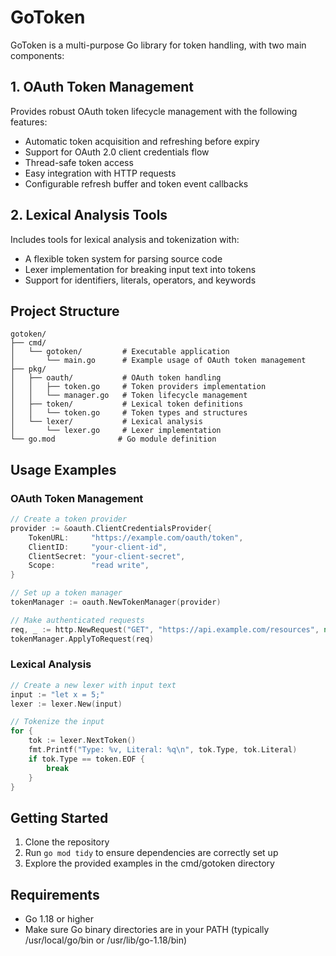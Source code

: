 # GoToken

GoToken is a multi-purpose Go library for token handling, with two main components:

## 1. OAuth Token Management

Provides robust OAuth token lifecycle management with the following features:

- Automatic token acquisition and refreshing before expiry
- Support for OAuth 2.0 client credentials flow
- Thread-safe token access
- Easy integration with HTTP requests
- Configurable refresh buffer and token event callbacks

## 2. Lexical Analysis Tools

Includes tools for lexical analysis and tokenization with:

- A flexible token system for parsing source code
- Lexer implementation for breaking input text into tokens
- Support for identifiers, literals, operators, and keywords

## Project Structure

```
gotoken/
├── cmd/
│   └── gotoken/         # Executable application
│       └── main.go      # Example usage of OAuth token management
├── pkg/
│   ├── oauth/           # OAuth token handling
│   │   ├── token.go     # Token providers implementation
│   │   └── manager.go   # Token lifecycle management
│   ├── token/           # Lexical token definitions
│   │   └── token.go     # Token types and structures
│   └── lexer/           # Lexical analysis
│       └── lexer.go     # Lexer implementation
└── go.mod              # Go module definition
```

## Usage Examples

### OAuth Token Management

```go
// Create a token provider
provider := &oauth.ClientCredentialsProvider{
    TokenURL:     "https://example.com/oauth/token",
    ClientID:     "your-client-id",
    ClientSecret: "your-client-secret",
    Scope:        "read write",
}

// Set up a token manager
tokenManager := oauth.NewTokenManager(provider)

// Make authenticated requests
req, _ := http.NewRequest("GET", "https://api.example.com/resources", nil)
tokenManager.ApplyToRequest(req)
```

### Lexical Analysis

```go
// Create a new lexer with input text
input := "let x = 5;"
lexer := lexer.New(input)

// Tokenize the input
for {
    tok := lexer.NextToken()
    fmt.Printf("Type: %v, Literal: %q\n", tok.Type, tok.Literal)
    if tok.Type == token.EOF {
        break
    }
}
```

## Getting Started

1. Clone the repository
2. Run `go mod tidy` to ensure dependencies are correctly set up
3. Explore the provided examples in the cmd/gotoken directory

## Requirements

- Go 1.18 or higher
- Make sure Go binary directories are in your PATH (typically /usr/local/go/bin or /usr/lib/go-1.18/bin)